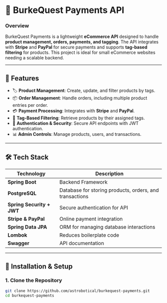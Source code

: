# 🛒 BurkeQuest Payments API

### **Overview**
BurkeQuest Payments is a lightweight **eCommerce API** designed to handle **product management, orders, payments, and tagging**. The API integrates with **Stripe** and **PayPal** for secure payments and supports **tag-based filtering** for products. This project is ideal for small eCommerce websites needing a scalable backend.

---

## 🚀 **Features**
- 🏷 **Product Management**: Create, update, and filter products by tags.
- 📦 **Order Management**: Handle orders, including multiple product entries per order.
- 💳 **Payment Processing**: Integrates with **Stripe** and **PayPal**.
- 🔖 **Tag-Based Filtering**: Retrieve products by their assigned tags.
- 🔐 **Authentication & Security**: Secure API endpoints with JWT authentication.
- 📊 **Admin Controls**: Manage products, users, and transactions.

---

## 🛠 **Tech Stack**
| Technology  | Description  |
|-------------|-------------|
| **Spring Boot** | Backend Framework |
| **PostgreSQL** | Database for storing products, orders, and transactions |
| **Spring Security + JWT** | Secure authentication for API |
| **Stripe & PayPal** | Online payment integration |
| **Spring Data JPA** | ORM for managing database interactions |
| **Lombok** | Reduces boilerplate code |
| **Swagger** | API documentation |

---

## 📌 **Installation & Setup**
### **1. Clone the Repository**
```bash
git clone https://github.com/astrobotical/burkequest-payments.git
cd burkequest-payments
